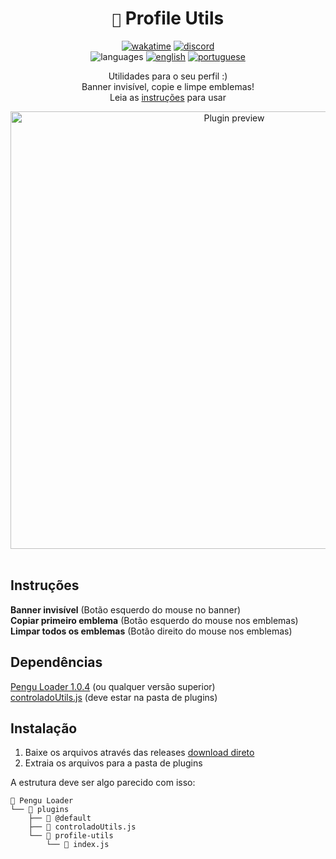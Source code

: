 <div align="center">

# `🐧` Profile Utils <br>

[![wakatime](https://wakatime.com/badge/github/controlado/profile-utils.svg)](https://wakatime.com/@programador/projects/snnjttiady)
[![discord](https://img.shields.io/badge/Discord-%235865F2.svg?style=flat&logo=discord&logoColor=white&color=blue)](https://discordapp.com/users/854886148455399436) <br>
![languages](https://img.shields.io/badge/Documentation-gray)
[![english](https://img.shields.io/badge/-English-blue)](README.md)
[![portuguese](https://img.shields.io/badge/-Português%20Brasileiro-blue)](README.br.md)

Utilidades para o seu perfil :) <br>
Banner invisível, copie e limpe emblemas! <br>
Leia as [instruções](#instruções) para usar

<img src="https://github.com/controlado/profile-utils/assets/71716568/8afff03a-8e72-4603-ac1a-a2497f48e299" width="700" alt="Plugin preview">

</div>
<br>

## Instruções

**Banner invisível** (Botão esquerdo do mouse no banner) <br>
**Copiar primeiro emblema** (Botão esquerdo do mouse nos emblemas) <br>
**Limpar todos os emblemas** (Botão direito do mouse nos emblemas)

## Dependências

[Pengu Loader 1.0.4](https://github.com/PenguLoader/PenguLoader) (ou qualquer versão superior) <br>
[controladoUtils.js](https://github.com/controlado/pengu-plugins/blob/master/controladoUtils.js) (deve estar na pasta de plugins)

## Instalação

1. Baixe os arquivos através das releases [download direto](https://github.com/controlado/profile-utils/releases/latest/download/profile-utils.zip)
2. Extraia os arquivos para a pasta de plugins

A estrutura deve ser algo parecido com isso:

```
📂 Pengu Loader
└── 📂 plugins
    ├── 📂 @default
    ├── 📄 controladoUtils.js
    └── 📂 profile-utils
        └── 📄 index.js
```
